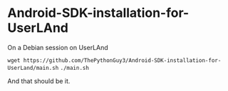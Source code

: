 # Android-SDK-installation-for-UserLAnd
On a Debian session on UserLAnd

`wget https://github.com/ThePythonGuy3/Android-SDK-installation-for-UserLand/main.sh`
`./main.sh`

And that should be it.
